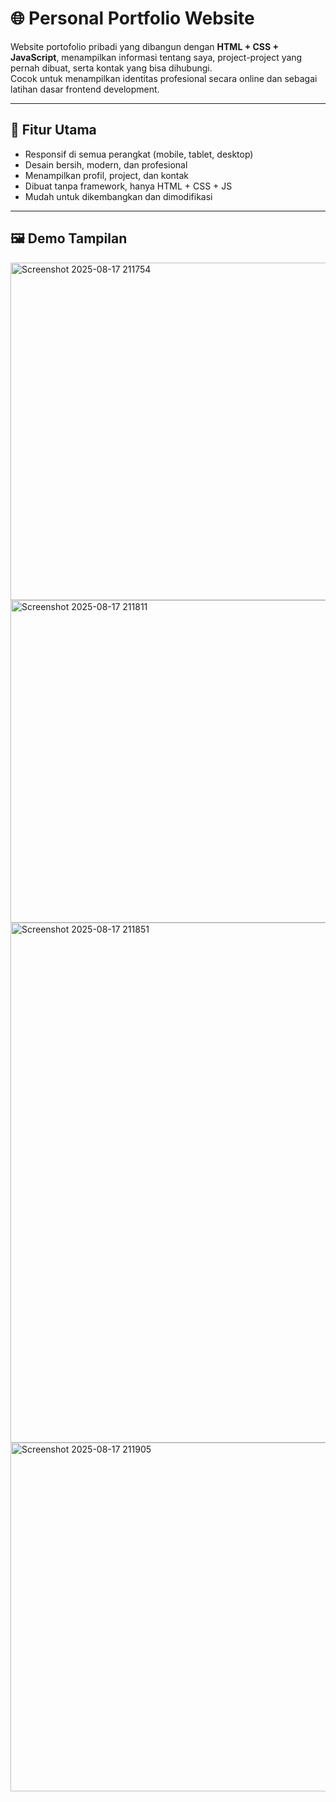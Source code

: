 # 🌐 Personal Portfolio Website

Website portofolio pribadi yang dibangun dengan **HTML + CSS + JavaScript**, menampilkan informasi tentang saya, project-project yang pernah dibuat, serta kontak yang bisa dihubungi.  
Cocok untuk menampilkan identitas profesional secara online dan sebagai latihan dasar frontend development.

---

## 🚀 Fitur Utama

- Responsif di semua perangkat (mobile, tablet, desktop)  
- Desain bersih, modern, dan profesional  
- Menampilkan profil, project, dan kontak  
- Dibuat tanpa framework, hanya HTML + CSS + JS  
- Mudah untuk dikembangkan dan dimodifikasi  

---

## 🖼️ Demo Tampilan

<img width="1897" height="540" alt="Screenshot 2025-08-17 211754" src="https://github.com/user-attachments/assets/bf7856db-b310-44ea-8431-9d8226409d3d" />
<img width="1880" height="516" alt="Screenshot 2025-08-17 211811" src="https://github.com/user-attachments/assets/d2b6bc7c-4540-48e6-8e90-01396d894ac1" />
<img width="1864" height="832" alt="Screenshot 2025-08-17 211851" src="https://github.com/user-attachments/assets/9f0fdac9-8bf2-4038-ad57-4091bfa2cdcf" />
<img width="1880" height="558" alt="Screenshot 2025-08-17 211905" src="https://github.com/user-attachments/assets/f0bc0874-bc0f-41ee-aae0-8ecd239e4a7b" />
